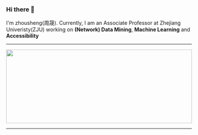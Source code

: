 ### Hi there 👋

I'm zhousheng(周晟). Currently, I am an Associate Professor at Zhejiang Univeristy(ZJU) working on **(Network) Data Mining**, **Machine Learning** and **Accessibility**

<hr>

<a href="https://github.com/zhoushengisnoob/github-readme-stats" title="Go to Source"><img width="100%" height="200" src="https://github-readme-stats.vercel.app/api?username=zhoushengisnoob&show_icons=true&theme=gotham"></a>

<hr>
